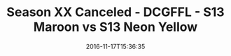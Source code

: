 ---
title: Season XX Canceled - DCGFFL - S13 Maroon vs S13 Neon Yellow
teams-score:
- team: _teams/s13-maroon.md
  score: 25
- team: _teams/s13-neon-yellow.md
  score: 19
mvp: Evan B. (Maroon); Ryan B. (Neon Yellow)
game-ball: Ken G. (Maroon); K. Veldman (Neon Yellow)
sportsperson: ''
season: 13
week: 0
date: '2016-11-17T15:36:35'
pageid: season-13-playoffs-november-13-2016-4819-vs-4821
---